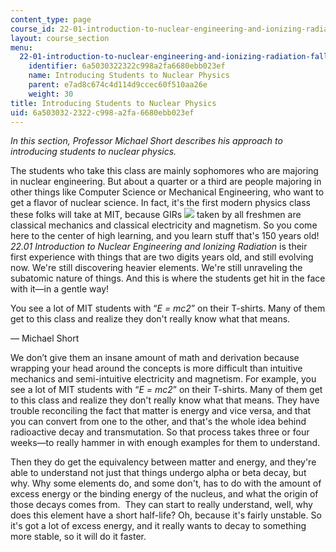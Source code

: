 ```yaml
---
content_type: page
course_id: 22-01-introduction-to-nuclear-engineering-and-ionizing-radiation-fall-2015
layout: course_section
menu:
  22-01-introduction-to-nuclear-engineering-and-ionizing-radiation-fall-2015:
    identifier: 6a5030322322c998a2fa6680ebb023ef
    name: Introducing Students to Nuclear Physics
    parent: e7ad8c674c4d114d9ccec60f510aa26e
    weight: 30
title: Introducing Students to Nuclear Physics
uid: 6a503032-2322-c998-a2fa-6680ebb023ef
---
```


_In this section, Professor Michael Short describes his approach to introducing students to nuclear physics._

The students who take this class are mainly sophomores who are majoring in nuclear engineering. But about a quarter or a third are people majoring in other things like Computer Science or Mechanical Engineering, who want to get a flavor of nuclear science. In fact, it's the first modern physics class these folks will take at MIT, because GIRs ![](/images/educator/icon-question-gir.png) taken by all freshmen are classical mechanics and classical electricity and magnetism. So you come here to the center of high learning, and you learn stuff that's 150 years old! _22.01 Introduction to Nuclear Engineering and Ionizing Radiation_ is their first experience with things that are two digits years old, and still evolving now. We're still discovering heavier elements. We're still unraveling the subatomic nature of things. And this is where the students get hit in the face with it—in a gentle way!

You see a lot of MIT students with “_E = mc2_” on their T-shirts. Many of them get to this class and realize they don't really know what that means.

— Michael Short

We don’t give them an insane amount of math and derivation because wrapping your head around the concepts is more difficult than intuitive mechanics and semi-intuitive electricity and magnetism. For example, you see a lot of MIT students with “_E = mc2_” on their T-shirts. Many of them get to this class and realize they don't really know what that means. They have trouble reconciling the fact that matter is energy and vice versa, and that you can convert from one to the other, and that's the whole idea behind radioactive decay and transmutation. So that process takes three or four weeks—to really hammer in with enough examples for them to understand.

Then they do get the equivalency between matter and energy, and they're able to understand not just that things undergo alpha or beta decay, but why. Why some elements do, and some don't, has to do with the amount of excess energy or the binding energy of the nucleus, and what the origin of those decays comes from.  They can start to really understand, well, why does this element have a short half-life? Oh, because it's fairly unstable. So it's got a lot of excess energy, and it really wants to decay to something more stable, so it will do it faster.